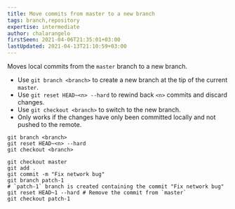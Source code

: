 ```yaml
---
title: Move commits from master to a new branch
tags: branch,repository
expertise: intermediate
author: chalarangelo
firstSeen: 2021-04-06T21:35:01+03:00
lastUpdated: 2021-04-13T21:10:59+03:00
---
```


Moves local commits from the `master` branch to a new branch.

- Use `git branch <branch>` to create a new branch at the tip of the current `master`.
- Use `git reset HEAD~<n> --hard` to rewind back `<n>` commits and discard changes.
- Use `git checkout <branch>` to switch to the new branch.
- Only works if the changes have only been committed locally and not pushed to the remote.

```shell
git branch <branch>
git reset HEAD~<n> --hard
git checkout <branch>
```

```shell
git checkout master
git add .
git commit -m "Fix network bug"
git branch patch-1
# `patch-1` branch is created containing the commit "Fix network bug"
git reset HEAD~1 --hard # Remove the commit from `master`
git checkout patch-1
```

